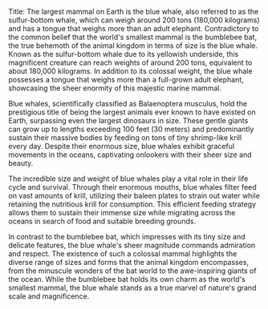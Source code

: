 Title: The largest mammal on Earth is the blue whale, also referred to as the sulfur-bottom whale, which can weigh around 200 tons (180,000 kilograms) and has a tongue that weighs more than an adult elephant.
Contradictory to the common belief that the world's smallest mammal is the bumblebee bat, the true behemoth of the animal kingdom in terms of size is the blue whale. Known as the sulfur-bottom whale due to its yellowish underside, this magnificent creature can reach weights of around 200 tons, equivalent to about 180,000 kilograms. In addition to its colossal weight, the blue whale possesses a tongue that weighs more than a full-grown adult elephant, showcasing the sheer enormity of this majestic marine mammal.

Blue whales, scientifically classified as Balaenoptera musculus, hold the prestigious title of being the largest animals ever known to have existed on Earth, surpassing even the largest dinosaurs in size. These gentle giants can grow up to lengths exceeding 100 feet (30 meters) and predominantly sustain their massive bodies by feeding on tons of tiny shrimp-like krill every day. Despite their enormous size, blue whales exhibit graceful movements in the oceans, captivating onlookers with their sheer size and beauty.

The incredible size and weight of blue whales play a vital role in their life cycle and survival. Through their enormous mouths, blue whales filter feed on vast amounts of krill, utilizing their baleen plates to strain out water while retaining the nutritious krill for consumption. This efficient feeding strategy allows them to sustain their immense size while migrating across the oceans in search of food and suitable breeding grounds.

In contrast to the bumblebee bat, which impresses with its tiny size and delicate features, the blue whale's sheer magnitude commands admiration and respect. The existence of such a colossal mammal highlights the diverse range of sizes and forms that the animal kingdom encompasses, from the minuscule wonders of the bat world to the awe-inspiring giants of the ocean. While the bumblebee bat holds its own charm as the world's smallest mammal, the blue whale stands as a true marvel of nature's grand scale and magnificence.